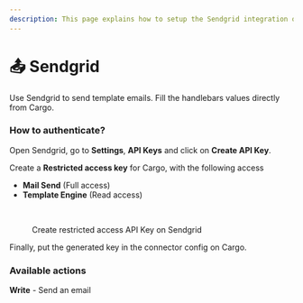 ```yaml
---
description: This page explains how to setup the Sendgrid integration on Cargo.
---
```


# 📤 Sendgrid

Use Sendgrid to send template emails. Fill the handlebars values directly from Cargo.

### How to authenticate?

Open Sendgrid, go to **Settings**, **API Keys** and click on **Create API Key**.

Create a **Restricted access key** for Cargo, with the following access

* &#x20;**Mail Send** (Full access)
* **Template Engine** (Read access)

<figure><img src="../../.gitbook/assets/Capture d’écran 2023-07-11 à 10.45.42.png" alt=""><figcaption><p>Create restricted access API Key on Sendgrid</p></figcaption></figure>

Finally, put the generated key in the connector config on Cargo.

### Available actions

**Write** - Send an email
